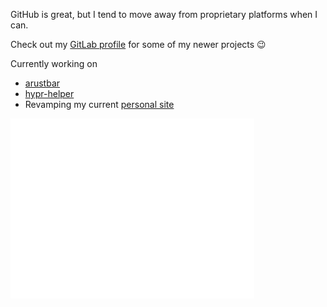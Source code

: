 GitHub is great, but I tend to move away from proprietary platforms when I can.

Check out my [GitLab profile](https://gitlab.com/hegde-atri) for some of my newer projects 😉

Currently working on 
- [arustbar](https://gitlab.com/hegde-atri/arustbar)
- [hypr-helper](https://gitlab.com/hegde-atri/hypr-helper)
- Revamping my current [personal site](https://hegdeatri.com)

<div style="display: flex;">
  <div align="left">
<!--     <img width="390" src="./general.svg" /> -->
    <img width="390" src="./achievements.svg" />
  </div>
  <div>
    <!-- <img width="390" src="https://github-readme-stats.vercel.app/api/top-langs/?username=hegde-atri&theme=tokyonight&hide_border=false&include_all_commits=true&count_private=true&layout=compact" /> -->
<!--     <img width="390" src="./leetcode.svg" /> -->
  </div>
</div>

<!-- ![Metrics](./github-metrics.svg) -->

<!-- ![profile-views](https://gpvc.arturio.dev/hegde-atri) -->
